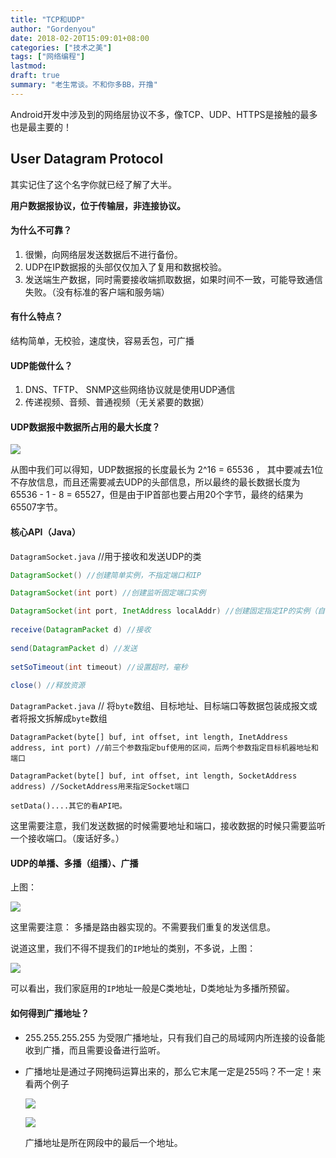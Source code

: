 ```yaml
---
title: "TCP和UDP"
author: "Gordenyou"
date: 2018-02-20T15:09:01+08:00
categories: ["技术之美"]
tags: ["网络编程"]
lastmod: 
draft: true
summary: "老生常谈。不和你多BB，开撸"
---
```


Android开发中涉及到的网络层协议不多，像TCP、UDP、HTTPS是接触的最多也是最主要的！

## User Datagram Protocol 

其实记住了这个名字你就已经了解了大半。

**用户数据报协议，位于传输层，非连接协议。**



#### 为什么不可靠？

1. 很懒，向网络层发送数据后不进行备份。
2. UDP在IP数据报的头部仅仅加入了复用和数据校验。
3. 发送端生产数据，同时需要接收端抓取数据，如果时间不一致，可能导致通信失败。（没有标准的客户端和服务端）



#### 有什么特点？

结构简单，无校验，速度快，容易丢包，可广播



#### UDP能做什么？

1. DNS、TFTP、 SNMP这些网络协议就是使用UDP通信
2. 传递视频、音频、普通视频（无关紧要的数据）



#### UDP数据报中数据所占用的最大长度？

![](../index.assets/udp_header.png)

从图中我们可以得知，UDP数据报的长度最长为 2^16 = 65536 ， 其中要减去1位不存放信息，而且还需要减去UDP的头部信息，所以最终的最长数据长度为 65536 - 1 - 8 =  65527，但是由于IP首部也要占用20个字节，最终的结果为 65507字节。



#### 核心API（Java）

`DatagramSocket.java`   //用于接收和发送UDP的类

```java
DatagramSocket() //创建简单实例，不指定端口和IP

DatagramSocket(int port) //创建监听固定端口实例

DatagramSocket(int port, InetAddress localAddr) //创建固定指定IP的实例（自己的电脑可能有多张网卡）
    
receive(DatagramPacket d) //接收
    
send(DatagramPacket d) //发送
    
setSoTimeout(int timeout) //设置超时，毫秒
    
close() //释放资源
```



`DatagramPacket.java`  // 将`byte`数组、目标地址、目标端口等数据包装成报文或者将报文拆解成`byte`数组

```
DatagramPacket(byte[] buf, int offset, int length, InetAddress address, int port) //前三个参数指定buf使用的区间，后两个参数指定目标机器地址和端口

DatagramPacket(byte[] buf, int offset, int length, SocketAddress address) //SocketAddress用来指定Socket端口

setData()....其它的看API吧。
```

这里需要注意，我们发送数据的时候需要地址和端口，接收数据的时候只需要监听一个接收端口。（废话好多。）



#### UDP的单播、多播（组播）、广播

上图：

![](../index.assets/udp_broadcast.png)

这里需要注意： 多播是路由器实现的。不需要我们重复的发送信息。

说道这里，我们不得不提我们的`IP`地址的类别，不多说，上图：

![](../index.assets/ip_address.png)

可以看出，我们家庭用的`IP`地址一般是C类地址，D类地址为多播所预留。



#### 如何得到广播地址？

- 255.255.255.255 为受限广播地址，只有我们自己的局域网内所连接的设备能收到广播，而且需要设备进行监听。

- 广播地址是通过子网掩码运算出来的，那么它末尾一定是255吗？不一定！来看两个例子

  ![](../index.assets/udp_example1.png)

  ![](../index.assets/udp_example2.png)

  广播地址是所在网段中的最后一个地址。